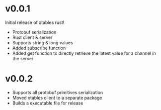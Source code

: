 # v0.0.1
Initial release of xtables rust!
- Protobuf serialization
- Rust client & server
- Supports string & long values
- Added subscribe function
- Added get function to directly retrieve the latest value for a channel in the server

# v0.0.2
- Supports all protobuf primitives serialization
- Moved xtables client to a separate package
- Builds a executable file for release 